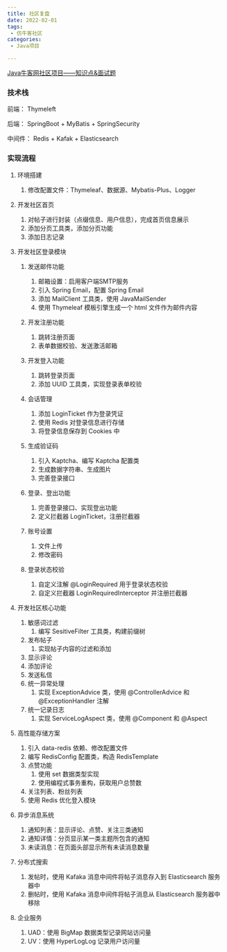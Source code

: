 ```yaml
---
title: 社区复盘
date: 2022-02-01
tags:
 - 仿牛客社区
categories:
 - Java项目

---
```


[Java牛客网社区项目——知识点&面试题](https://blog.csdn.net/weixin_48610702/article/details/115859656)

### 技术栈

前端： Thymeleft

后端： SpringBoot + MyBatis + SpringSecurity

中间件： Redis + Kafak + Elasticsearch

### 实现流程

1. 环境搭建
   1. 修改配置文件：Thymeleaf、数据源、Mybatis-Plus、Logger 
2. 开发社区首页

   1. 对帖子进行封装（点缀信息、用户信息），完成首页信息展示
   2. 添加分页工具类，添加分页功能
   3. 添加日志记录
3. 开发社区登录模块

   1. 发送邮件功能
      1. 邮箱设置：启用客户端SMTP服务
      2. 引入 Spring Email，配置 Spring Email
      3. 添加 MailClient 工具类，使用 JavaMailSender
      4. 使用 Thymeleaf 模板引擎生成一个 html 文件作为邮件内容

   2. 开发注册功能
      1. 跳转注册页面
      2. 表单数据校验、发送激活邮箱

   3. 开发登入功能
      1. 跳转登录页面
      2. 添加 UUID 工具类，实现登录表单校验

   4. 会话管理
      1. 添加 LoginTicket 作为登录凭证
      2. 使用 Redis 对登录信息进行存储
      3. 将登录信息保存到 Cookies 中
   5. 生成验证码
      1. 引入 Kaptcha、编写 Kaptcha 配置类
      2. 生成数据字符串、生成图片
      3. 完善登录接口
   6. 登录、登出功能
      1. 完善登录接口、实现登出功能
      2. 定义拦截器 LoginTicket，注册拦截器

   7. 账号设置
      1. 文件上传
      2. 修改密码
   8. 登录状态校验
      1. 自定义注解 @LoginRequired 用于登录状态校验
      2. 自定义拦截器 LoginRequiredInterceptor 并注册拦截器
4. 开发社区核心功能

   1. 敏感词过滤
      1. 编写 SesitiveFilter 工具类，构建前缀树
   2. 发布帖子
      1. 实现帖子内容的过滤和添加
   3. 显示评论
   4. 添加评论
   5. 发送私信
   6. 统一异常处理
      1. 实现 ExceptionAdvice 类，使用 @ControllerAdvice 和 @ExceptionHandler 注解
   7. 统一记录日志
      1. 实现 ServiceLogAspect 类，使用 @Component 和 @Aspect
5. 高性能存储方案
   1. 引入 data-redis 依赖、修改配置文件
   2. 编写 RedisConfig 配置类，构造 RedisTemplate
   3. 点赞功能
      1. 使用 set 数据类型实现
      2. 使用编程式事务重构，获取用户总赞数
   4. 关注列表、粉丝列表
   5. 使用 Redis 优化登入模块
6. 异步消息系统
   1. 通知列表：显示评论、点赞、关注三类通知
   2. 通知详情：分页显示某一类主题所包含的通知
   3. 未读消息：在页面头部显示所有未读消息数量
7. 分布式搜索
   1. 发帖时，使用 Kafaka 消息中间件将帖子消息存入到 Elasticsearch 服务器中
   2. 删帖时，使用 Kafaka 消息中间件将帖子消息从 Elasticsearch 服务器中移除

8. 企业服务
   1. UAD：使用 BigMap 数据类型记录网站访问量
   2. UV：使用 HyperLogLog 记录用户访问量



